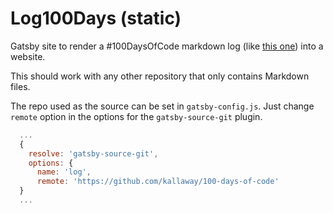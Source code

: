 Log100Days (static)
===================

Gatsby site to render a #100DaysOfCode markdown log
(like [this one](https://github.com/kallaway/100-days-of-code)) into a website.

This should work with any other repository that only contains Markdown files.

The repo used as the source can be set in `gatsby-config.js`.
Just change `remote` option in the options for the `gatsby-source-git` plugin.
```js
  ...
  {
    resolve: 'gatsby-source-git',
    options: {
      name: 'log',
      remote: 'https://github.com/kallaway/100-days-of-code'
  }
  ...
```

